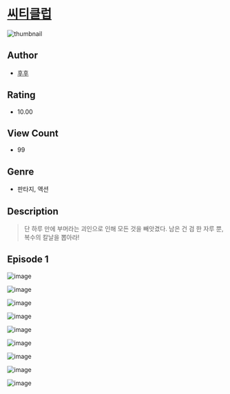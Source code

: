 # [씨티클럽](https://comic.naver.com/challenge/list?titleId=810221)
![thumbnail](https://image-comic.pstatic.net/user_contents_data/challenge_comic/2023/05/23/upload_7306354140914279224_480x623.jpeg)

## Author
- [후후](https://comic.naver.com/artistTitle?id=366828)

## Rating
- 10.00

## View Count
- 99

## Genre
- 판타지, 액션

## Description
> 단 하루 만에 부머라는 괴인으로 인해 모든 것을 빼앗겼다. 남은 건 검 한 자루 뿐, 복수의 칼날을 뽑아라!


## Episode 1
![image](https://image-comic.pstatic.net/user_contents_data/challenge_comic/2023/05/23/366828/upload_3834872679868020279.jpeg)

![image](https://image-comic.pstatic.net/user_contents_data/challenge_comic/2023/05/23/366828/upload_3559362548705015910.jpeg)

![image](https://image-comic.pstatic.net/user_contents_data/challenge_comic/2023/05/23/366828/upload_3832625092712621112.jpeg)

![image](https://image-comic.pstatic.net/user_contents_data/challenge_comic/2023/05/23/366828/upload_7220454618176041270.jpeg)

![image](https://image-comic.pstatic.net/user_contents_data/challenge_comic/2023/05/23/366828/upload_3474353605236176953.jpeg)

![image](https://image-comic.pstatic.net/user_contents_data/challenge_comic/2023/05/23/366828/upload_3834878189573059638.jpeg)

![image](https://image-comic.pstatic.net/user_contents_data/challenge_comic/2023/05/23/366828/upload_7364283933919437879.jpeg)

![image](https://image-comic.pstatic.net/user_contents_data/challenge_comic/2023/05/23/366828/upload_3473737905366655843.jpeg)

![image](https://image-comic.pstatic.net/user_contents_data/challenge_comic/2023/05/23/366828/upload_3905010349668066866.jpeg)
